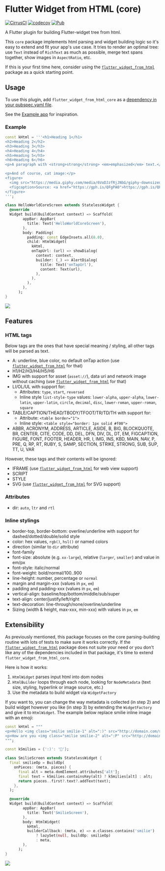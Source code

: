 # Flutter Widget from HTML (core)

[![CirrusCI](https://api.cirrus-ci.com/github/daohoangson/flutter_widget_from_html.svg)](https://cirrus-ci.com/github/daohoangson/flutter_widget_from_html)
[![codecov](https://codecov.io/gh/daohoangson/flutter_widget_from_html/branch/master/graph/badge.svg)](https://codecov.io/gh/daohoangson/flutter_widget_from_html)
[![Pub](https://img.shields.io/pub/v/flutter_widget_from_html_core.svg)](https://pub.dev/packages/flutter_widget_from_html_core)

A Flutter plugin for building Flutter-widget tree from html.

This `core` package implements html parsing and widget building logic so it's easy to extend and fit your app's use case. It tries to render an optimal tree: use `Text` instead of `RichText` as much as possible, merge text spans together, show images in `AspectRatio`, etc.

If this is your first time here, consider using the [`flutter_widget_from_html`](https://pub.dev/packages/flutter_widget_from_html) package as a quick starting point.

## Usage

To use this plugin, add `flutter_widget_from_html_core` as a [dependency in your pubspec.yaml file](https://flutter.io/using-packages/).

See the [Example app](https://github.com/daohoangson/flutter_widget_from_html/tree/master/packages/example) for inspiration.

### Example

```dart
const kHtml = '''<h1>Heading 1</h1>
<h2>Heading 2</h2>
<h3>Heading 3</h3>
<h4>Heading 4</h4>
<h5>Heading 5</h5>
<h6>Heading 6</h6>
<p>A paragraph with <strong>strong</strong> <em>emphasized</em> text.</p>

<p>And of course, cat image:</p>
<figure>
  <img src="https://media.giphy.com/media/6VoDJzfRjJNbG/giphy-downsized.gif" width="250" height="171" />
  <figcaption>Source: <a href="https://gph.is/QFgPA0">https://gph.is/QFgPA0</a></figcaption>
</figure>
''';

class HelloWorldCoreScreen extends StatelessWidget {
  @override
  Widget build(BuildContext context) => Scaffold(
        appBar: AppBar(
          title: Text('HelloWorldCoreScreen'),
        ),
        body: Padding(
          padding: const EdgeInsets.all(8.0),
          child: HtmlWidget(
            kHtml,
            onTapUrl: (url) => showDialog(
              context: context,
              builder: (_) => AlertDialog(
                title: Text('onTapUrl'),
                content: Text(url),
              ),
            ),
          ),
        ),
      );
}
```

![](../../packages/example/screenshots/HelloWorldCoreScreen.jpg?raw=true)

## Features

### HTML tags

Below tags are the ones that have special meaning / styling, all other tags will be parsed as text.

- A: underline, blue color, no default onTap action (use [`flutter_widget_from_html`](https://pub.dev/packages/flutter_widget_from_html) for that)
- H1/H2/H3/H4/H5/H6
- IMG with support for asset (`asset://`), data uri and network image without caching (use [`flutter_widget_from_html`](https://pub.dev/packages/flutter_widget_from_html) for that)
- LI/OL/UL with support for:
  - Attributes: `type`, `start`, `reversed`
  - Inline style `list-style-type` values: `lower-alpha`, `upper-alpha`, `lower-latin`, `upper-latin`, `circle`, `decimal`, `disc`, `lower-roman`, `upper-roman`, `square`
- TABLE/CAPTION/THEAD/TBODY/TFOOT/TR/TD/TH with support for:
  - Attribute: `<table border="1">`
  - Inline style: `<table style="border: 1px solid #f00">`
- ABBR, ACRONYM, ADDRESS, ARTICLE, ASIDE, B, BIG, BLOCKQUOTE, BR, CENTER, CITE, CODE,
  DD, DEL, DFN, DIV, DL, DT, EM, FIGCAPTION, FIGURE, FONT, FOOTER, HEADER, HR, I, IMG, INS,
  KBD, MAIN, NAV, P, PRE, Q, RP, RT, RUBY, S, SAMP, SECTION, STRIKE, STRONG, SUB, SUP, TT, U, VAR

However, these tags and their contents will be ignored:

- IFRAME (use [`flutter_widget_from_html`](https://pub.dev/packages/flutter_widget_from_html) for web view support)
- SCRIPT
- STYLE
- SVG (use [`flutter_widget_from_html`](https://pub.dev/packages/flutter_widget_from_html) for SVG support)

### Attributes

- dir: `auto`, `ltr` and `rtl`

### Inline stylings

- border-top, border-bottom: overline/underline with support for dashed/dotted/double/solid style
- color: hex values, `rgb()`, `hsl()` or named colors
- direction (similar to `dir` attribute)
- font-family
- font-size: absolute (e.g. `xx-large`), relative (`larger`, `smaller`) and value in em/px
- font-style: italic/normal
- font-weight: bold/normal/100..900
- line-height: number, percentage or `normal`
- margin and margin-xxx (values in `px`, `em`)
- padding and padding-xxx (values in `px`, `em`)
- vertical-align: baseline/top/bottom/middle/sub/super
- text-align: center/justify/left/right
- text-decoration: line-through/none/overline/underline
- Sizing (width & height, max-xxx, min-xxx) with values in `px`, `em`

## Extensibility

As previously mentioned, this package focuses on the core parsing-building routine with lots of tests to make sure it works correctly. If the [`flutter_widget_from_html`](https://pub.dev/packages/flutter_widget_from_html) package does not suite your need or you don't like any of the dependencies included in that package, it's time to extend `flutter_widget_from_html_core`.

Here is how it works:

1. `HtmlWidget` parses input html into dom nodes
2. `HtmlBuilder` loops through each node, looking for `NodeMetadata` (text size, styling, hyperlink or image source, etc.)
3. Use the metadata to build widget via `WidgetFactory`

If you want to, you can change the way metadata is collected (in step 2) and build widget however you like (in step 3) by extending the `WidgetFactory` and give it to `HtmlWidget`. The example below replace smilie inline image with an emoji:

```dart
const kHtml = """
<p>Hello <img class="smilie smilie-1" alt=":)" src="http://domain.com/sprites.png" />!</p>
<p>How are you <img class="smilie smilie-2" alt=":P" src="http://domain.com/sprites.png" />?
""";

const kSmilies = {':)': '🙂'};

class SmilieScreen extends StatelessWidget {
  final smilieOp = BuildOp(
    onPieces: (meta, pieces) {
      final alt = meta.domElement.attributes['alt'];
      final text = kSmilies.containsKey(alt) ? kSmilies[alt] : alt;
      return pieces..first?.text?.addText(text);
    },
  );

  @override
  Widget build(BuildContext context) => Scaffold(
        appBar: AppBar(
          title: Text('SmilieScreen'),
        ),
        body: HtmlWidget(
          kHtml,
          builderCallback: (meta, e) => e.classes.contains('smilie')
              ? lazySet(null, buildOp: smilieOp)
              : meta,
        ),
      );
}
```

![](../../packages/example/screenshots/SmilieScreen.png?raw=true)
